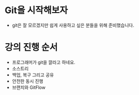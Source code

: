 # Git을 시작해보자
- git은 잘 모르겠지만 쉽게 사용하고 싶은 분들을 위해 준비했습니다.

# 강의 진행 순서
* 프로그래머가 git을 깔라고 하네요.
* 소스트리
* 백업, 복구 그리고 공유
* 안전한 동시 진행
* 브랜치와 GitFlow

